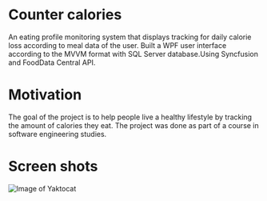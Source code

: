 # Counter calories

An eating profile monitoring system that displays tracking for daily calorie loss according to meal data of the user.
Built a WPF user interface according to the MVVM format with SQL Server database.Using Syncfusion and FoodData Central API.

# Motivation

The goal of the project is to help people live a healthy lifestyle by tracking the amount of calories they eat.
The project was done as part of a course in software engineering studies.

# Screen shots

![Image of Yaktocat](https://github.com/yardenavraham/CounterCaloris/blob/master/Screenshot_1.jpg)


